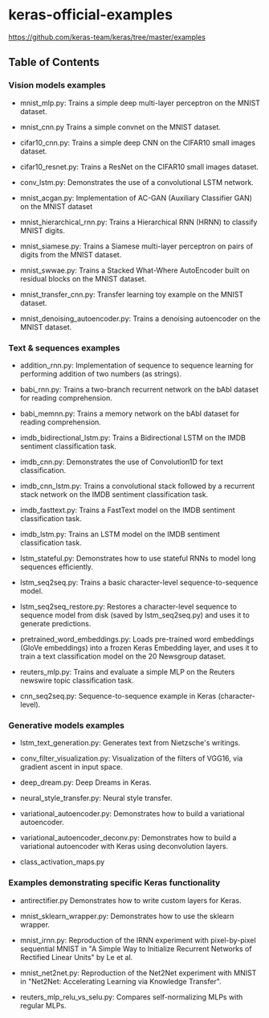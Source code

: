 # keras-official-examples

https://github.com/keras-team/keras/tree/master/examples

## Table of Contents

### Vision models examples

- mnist_mlp.py: Trains a simple deep multi-layer perceptron on the MNIST dataset.

- mnist_cnn.py Trains a simple convnet on the MNIST dataset.

- cifar10_cnn.py: Trains a simple deep CNN on the CIFAR10 small images dataset.

- cifar10_resnet.py: Trains a ResNet on the CIFAR10 small images dataset.

- conv_lstm.py: Demonstrates the use of a convolutional LSTM network.

- mnist_acgan.py: Implementation of AC-GAN (Auxiliary Classifier GAN) on the MNIST dataset

- mnist_hierarchical_rnn.py: Trains a Hierarchical RNN (HRNN) to classify MNIST digits.

- mnist_siamese.py: Trains a Siamese multi-layer perceptron on pairs of digits from the MNIST dataset.

- mnist_swwae.py: Trains a Stacked What-Where AutoEncoder built on residual blocks on the MNIST dataset.

- mnist_transfer_cnn.py: Transfer learning toy example on the MNIST dataset.

- mnist_denoising_autoencoder.py: Trains a denoising autoencoder on the MNIST dataset.

### Text & sequences examples

- addition_rnn.py: Implementation of sequence to sequence learning for performing addition of two numbers (as strings).

- babi_rnn.py: Trains a two-branch recurrent network on the bAbI dataset for reading comprehension.

- babi_memnn.py: Trains a memory network on the bAbI dataset for reading comprehension.

- imdb_bidirectional_lstm.py: Trains a Bidirectional LSTM on the IMDB sentiment classification task.

- imdb_cnn.py: Demonstrates the use of Convolution1D for text classification.

- imdb_cnn_lstm.py: Trains a convolutional stack followed by a recurrent stack network on the IMDB sentiment classification task.

- imdb_fasttext.py: Trains a FastText model on the IMDB sentiment classification task.

- imdb_lstm.py: Trains an LSTM model on the IMDB sentiment classification task.

- lstm_stateful.py: Demonstrates how to use stateful RNNs to model long sequences efficiently.

- lstm_seq2seq.py: Trains a basic character-level sequence-to-sequence model.

- lstm_seq2seq_restore.py: Restores a character-level sequence to sequence model from disk (saved by lstm_seq2seq.py) and uses it to generate predictions.

- pretrained_word_embeddings.py: Loads pre-trained word embeddings (GloVe embeddings) into a frozen Keras Embedding layer, and uses it to train a text classification model on the 20 Newsgroup dataset.

- reuters_mlp.py: Trains and evaluate a simple MLP on the Reuters newswire topic classification task.

- cnn_seq2seq.py: Sequence-to-sequence example in Keras (character-level).

### Generative models examples

- lstm_text_generation.py: Generates text from Nietzsche's writings.

- conv_filter_visualization.py: Visualization of the filters of VGG16, via gradient ascent in input space.

- deep_dream.py: Deep Dreams in Keras.

- neural_style_transfer.py: Neural style transfer.

- variational_autoencoder.py: Demonstrates how to build a variational autoencoder.

- variational_autoencoder_deconv.py: Demonstrates how to build a variational autoencoder with Keras using deconvolution layers.

- class_activation_maps.py

### Examples demonstrating specific Keras functionality

- antirectifier.py Demonstrates how to write custom layers for Keras.

- mnist_sklearn_wrapper.py: Demonstrates how to use the sklearn wrapper.

- mnist_irnn.py: Reproduction of the IRNN experiment with pixel-by-pixel sequential MNIST in "A Simple Way to Initialize Recurrent Networks of Rectified Linear Units" by Le et al.

- mnist_net2net.py: Reproduction of the Net2Net experiment with MNIST in "Net2Net: Accelerating Learning via Knowledge Transfer".

- reuters_mlp_relu_vs_selu.py: Compares self-normalizing MLPs with regular MLPs.
